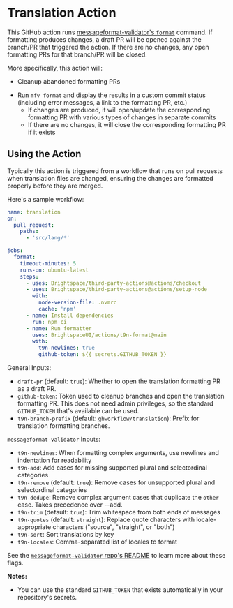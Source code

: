 # Translation Action

This GitHub action runs [messageformat-validator's `format`](https://github.com/bearfriend/messageformat-validator#format) command. If formatting produces changes, a draft PR will be opened against the branch/PR that triggered the action. If there are no changes, any open formatting PRs for that branch/PR will be closed.

More specifically, this action will:
* Cleanup abandoned formatting PRs
<!-- * Run `mfv` to validate messages  -->
* Run `mfv format` and display the results in a custom commit status (including error messages, a link to the formatting PR, etc.)
  * If changes are produced, it will open/update the corresponding formatting PR with various types of changes in separate commits
  * If there are no changes, it will close the corresponding formatting PR if it exists
<!-- #* Run `mfv` again to validate the changes -->

## Using the Action

Typically this action is triggered from a workflow that runs on pull requests when translation files are changed, ensuring the changes are formatted properly before they are merged.

Here's a sample workflow:

```yml
name: translation
on:
  pull_request:
    paths:
      - 'src/lang/*'

jobs:
  format:
    timeout-minutes: 5
    runs-on: ubuntu-latest
    steps:
      - uses: Brightspace/third-party-actions@actions/checkout
      - uses: Brightspace/third-party-actions@actions/setup-node
        with:
          node-version-file: .nvmrc
          cache: 'npm'
      - name: Install dependencies
        run: npm ci
      - name: Run formatter
        uses: BrightspaceUI/actions/t9n-format@main
        with:
          t9n-newlines: true
          github-token: ${{ secrets.GITHUB_TOKEN }}

```

General Inputs:
* `draft-pr` (default: `true`): Whether to open the translation formatting PR as a draft PR.
* `github-token`: Token used to cleanup branches and open the translation formatting PR. This does not need admin privileges, so the standard `GITHUB_TOKEN` that's available can be used.
* `t9n-branch-prefix` (default: `ghworkflow/translation`): Prefix for translation formatting branches.

`messageformat-validator` Inputs:
* `t9n-newlines`: When formatting complex arguments, use newlines and indentation for readability
* `t9n-add`: Add cases for missing supported plural and selectordinal categories
* `t9n-remove` (default: `true`): Remove cases for unsupported plural and selectordinal categories
* `t9n-dedupe`: Remove complex argument cases that duplicate the `other` case. Takes precedence over --add.
* `t9n-trim` (default: `true`): Trim whitespace from both ends of messages
* `t9n-quotes` (default: `straight`): Replace quote characters with locale-appropriate characters ("source", "straight", or "both")
* `t9n-sort`: Sort translations by key
* `t9n-locales`: Comma-separated list of locales to format

See the [`messageformat-validator` repo's README](https://github.com/bearfriend/messageformat-validator) to learn more about these flags.

**Notes:**
* You can use the standard `GITHUB_TOKEN` that exists automatically in your repository's secrets.
